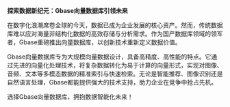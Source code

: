 **探索数据新纪元：Gbase向量数据库引领未来**

在数字化浪潮席卷全球的今天，数据已成为企业发展的核心资产。然而，传统数据库难以应对海量非结构化数据的高效存储与分析需求。作为国产数据库领域的领军者，Gbase重磅推出向量数据库，以创新技术重新定义数据价值。

Gbase向量数据库专为大规模向量数据设计，具备高精度、高性能的特点。它通过先进的向量化处理技术，将复杂数据转化为易于计算的向量形式，实现对图像、音频、文本等多模态数据的精准索引与快速检索。无论是智能推荐、图像识别还是自然语言处理，Gbase都能提供强大的技术支持，助力企业在竞争中抢占先机。

选择Gbase向量数据库，拥抱数据智能化未来！